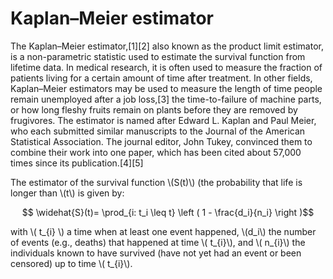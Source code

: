 # Kaplan–Meier estimator

The Kaplan–Meier estimator,[1][2] also known as the product limit estimator, is a non-parametric statistic used to estimate the survival function from lifetime data. In medical research, it is often used to measure the fraction of patients living for a certain amount of time after treatment. In other fields, Kaplan–Meier estimators may be used to measure the length of time people remain unemployed after a job loss,[3] the time-to-failure of machine parts, or how long fleshy fruits remain on plants before they are removed by frugivores. The estimator is named after Edward L. Kaplan and Paul Meier, who each submitted similar manuscripts to the Journal of the American Statistical Association. The journal editor, John Tukey, convinced them to combine their work into one paper, which has been cited about 57,000 times since its publication.[4][5]

The estimator of the survival function \\\(S(t)\\\) (the probability that life is longer than \\\(t\\\) is given by:

$$ \widehat{S}(t)= \prod_{i: t_i \leq t} \left ( 1 - \frac{d_i}{n_i}  \right )$$

with \\\( t_{i} \\\) a time when at least one event happened, \\\(d_i\\\)  the number of events (e.g., deaths) that happened at time \\\( t_{i}\\\), and \\\( n_{i}\\\) the individuals known to have survived (have not yet had an event or been censored) up to time \\\( t_{i}\\\).